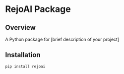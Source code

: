 # RejoAI Package

## Overview
A Python package for [brief description of your project]

## Installation
```bash
pip install rejoai

```
